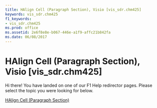 ```yaml
---
title: HAlign Cell (Paragraph Section), Visio [vis_sdr.chm425]
keywords: vis_sdr.chm425
f1_keywords:
- vis_sdr.chm425
ms.prod: office
ms.assetid: 2e6f8e8e-b067-446e-a1f9-affc21b842fa
ms.date: 06/08/2017
---
```



# HAlign Cell (Paragraph Section), Visio [vis_sdr.chm425]

Hi there! You have landed on one of our F1 Help redirector pages. Please select the topic you were looking for below.

[HAlign Cell (Paragraph Section)](http://msdn.microsoft.com/library/a8d6b622-60b3-e43f-b6a1-55db561204ed%28Office.15%29.aspx)

